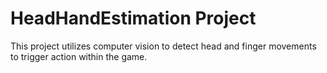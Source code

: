 # HeadHandEstimation Project

This project utilizes computer vision to detect head and finger movements to trigger action within the game.